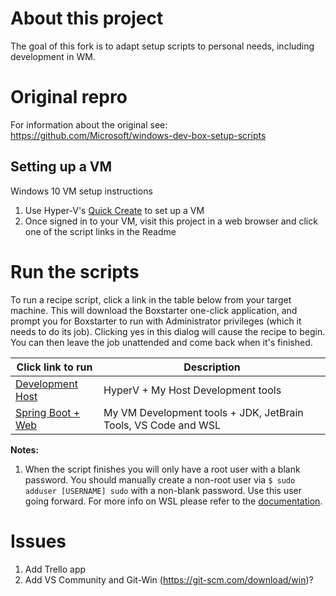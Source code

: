 # About this project
The goal of this fork is to adapt setup scripts to personal needs, including development in WM.

# Original repro
For information about the original see:
https://github.com/Microsoft/windows-dev-box-setup-scripts

## Setting up a VM
Windows 10 VM setup instructions
1. Use Hyper-V's [Quick Create](https://docs.microsoft.com/en-us/virtualization/hyper-v-on-windows/quick-start/quick-create-virtual-machine) to set up a VM
2. Once signed in to your VM, visit this project in a web browser and click one of the script links in the Readme

# Run the scripts
To run a recipe script, click a link in the table below from your target machine. This will download the Boxstarter one-click application, and prompt you for Boxstarter to run with Administrator privileges (which it needs to do its job). Clicking yes in this dialog will cause the recipe to begin. You can then leave the job unattended and come back when it's finished.

|Click link to run  |Description  |
|---------|---------|
|<a href='http://boxstarter.org/package/url?https://raw.githubusercontent.com/Turochamp/windows-dev-box-setup-scripts/master/dev_host.ps1'>Development Host</a>                | HyperV + My Host Development tools |
|<a href='http://boxstarter.org/package/url?https://raw.githubusercontent.com/Turochamp/windows-dev-box-setup-scripts/master/dev_spring_boot_vm.ps1'>Spring Boot + Web</a>     | My VM Development tools + JDK, JetBrain Tools, VS Code and WSL |

**Notes:**  
1. When the script finishes you will only have a root user with a blank password. You should  manually create a non-root user via `$ sudo adduser [USERNAME] sudo` 
with a non-blank password. Use this user going forward. For more info on WSL please refer to the [documentation](https://docs.microsoft.com/en-us/windows/wsl/about).

# Issues

1. Add Trello app
2. Add VS Community and Git-Win (https://git-scm.com/download/win)?
